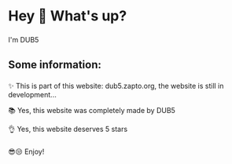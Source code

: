 <h1 align="left">Hey 👋 What's up?</h1>

###

<p align="left">I'm DUB5 </p>

###

<h2 align="left">Some information: </h2>

###

<p align="left">✨ This is part of this website: dub5.zapto.org, the website is still in development...<br>
  
<p align="left">📚 Yes, this website was completely made by DUB5 <br>
<p align="left">👌 Yes, this website deserves 5 stars <br>

###
###
###
<p align="left">😎😒 Enjoy!

